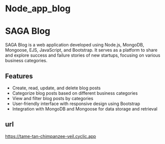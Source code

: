 # Node_app_blog

# SAGA Blog

SAGA Blog is a web application developed using Node.js, MongoDB, Mongoose, EJS, JavaScript, and Bootstrap. It serves as a platform to share and explore success and failure stories of new startups, focusing on various business categories.

## Features

- Create, read, update, and delete blog posts
- Categorize blog posts based on different business categories
- View and filter blog posts by categories
- User-friendly interface with responsive design using Bootstrap
- Integration with MongoDB and Mongoose for data storage and retrieval

## url
https://tame-tan-chimpanzee-veil.cyclic.app

